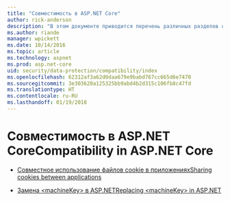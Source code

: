 ```yaml
---
title: "Совместимость в ASP.NET Core"
author: rick-anderson
description: "В этом документе приводится перечень различных разделов о совместимости с защитой данных в ASP.NET Core."
ms.author: riande
manager: wpickett
ms.date: 10/14/2016
ms.topic: article
ms.technology: aspnet
ms.prod: asp.net-core
uid: security/data-protection/compatibility/index
ms.openlocfilehash: 62312af3a62d0daa679e9babd767cc665d6e7470
ms.sourcegitcommit: 3e303620a125325bb9abd4b2d315c106fb8c47fd
ms.translationtype: HT
ms.contentlocale: ru-RU
ms.lasthandoff: 01/19/2018
---
```

# <a name="compatibility-in-aspnet-core"></a><span data-ttu-id="d7f50-103">Совместимость в ASP.NET Core</span><span class="sxs-lookup"><span data-stu-id="d7f50-103">Compatibility in ASP.NET Core</span></span>

* [<span data-ttu-id="d7f50-104">Совместное использование файлов cookie в приложениях</span><span class="sxs-lookup"><span data-stu-id="d7f50-104">Sharing cookies between applications</span></span>](cookie-sharing.md)

* [<span data-ttu-id="d7f50-105">Замена \<machineKey> в ASP.NET</span><span class="sxs-lookup"><span data-stu-id="d7f50-105">Replacing \<machineKey> in ASP.NET</span></span>](replacing-machinekey.md)
